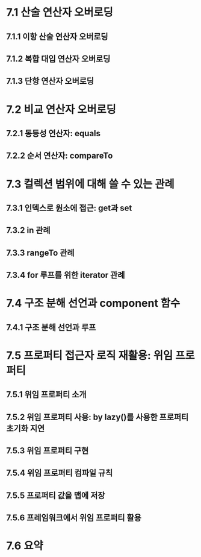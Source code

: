 # 7.1 산술 연산자 오버로딩
## 7.1.1 이항 산술 연산자 오버로딩
## 7.1.2 복합 대입 연산자 오버로딩
## 7.1.3 단항 연산자 오버로딩

# 7.2 비교 연산자 오버로딩
## 7.2.1 동등성 연산자: equals
## 7.2.2 순서 연산자: compareTo

# 7.3 컬렉션 범위에 대해 쓸 수 있는 관례
## 7.3.1 인덱스로 원소에 접근: get과 set
## 7.3.2 in 관례
## 7.3.3 rangeTo 관례
## 7.3.4 for 루프를 위한 iterator 관례

# 7.4 구조 분해 선언과 component 함수
## 7.4.1 구조 분해 선언과 루프

# 7.5 프로퍼티 접근자 로직 재활용: 위임 프로퍼티
## 7.5.1 위임 프로퍼티 소개
## 7.5.2 위임 프로퍼티 사용: by lazy()를 사용한 프로퍼티 초기화 지연
## 7.5.3 위임 프로퍼티 구현
## 7.5.4 위임 프로퍼티 컴파일 규칙
## 7.5.5 프로퍼티 값을 맵에 저장
## 7.5.6 프레임워크에서 위임 프로퍼티 활용

# 7.6 요약
